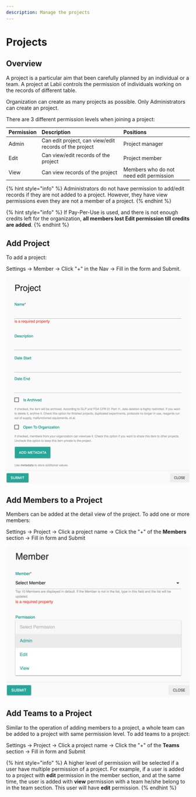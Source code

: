 ```yaml
---
description: Manage the projects
---
```


# Projects

## Overview

A project is a particular aim that been carefully planned by an individual or a team. A project at Labii controls the permission of individuals working on the records of different table. 

Organization can create as many projects as possible. Only Administrators can create an project. 

There are 3 different permission levels when joining a project:

| Permission | Description | Positions |
| :--- | :--- | :--- |
| Admin | Can edit project, can view/edit records of the project | Project manager |
| Edit | Can view/edit records of the project | Project member |
| View | Can view records of the project | Members who do not need edit permission |

{% hint style="info" %}
Administrators do not have permission to add/edit records if they are not added to a project. However, they have view permissions even they are not a member of a project.
{% endhint %}

{% hint style="info" %}
If Pay-Per-Use is used, and there is not enough credits left for the organization, **all members lost Edit permission till credits are added**.
{% endhint %}

## Add Project

To add a project:

Settings -&gt; Member -&gt; Click "+" in the Nav -&gt; Fill in the form and Submit.

![Add Project](../.gitbook/assets/project-add.png)

## Add Members to a Project

Members can be added at the detail view of the project. To add one or more members:

Settings -&gt; Project -&gt; Click a project name -&gt; Click the "+" of the **Members** section -&gt; Fill in form and Submit

![Add members to a project](../.gitbook/assets/project-member-add.png)

## Add Teams to a Project

Similar to the operation of adding members to a project, a whole team can be added to a project with same permission level. To add teams to a project:

Settings -&gt; Project -&gt; Click a project name -&gt; Click the "+" of the **Teams** section -&gt; Fill in form and Submit

{% hint style="info" %}
A higher level of permission will be selected if a user have multiple permission of a project. For example, if a user is added to a project with **edit** permission in the member section, and at the same time, the user is added with **view** permission with a team he/she belong to in the team section. This user will have **edit** permission.
{% endhint %}


